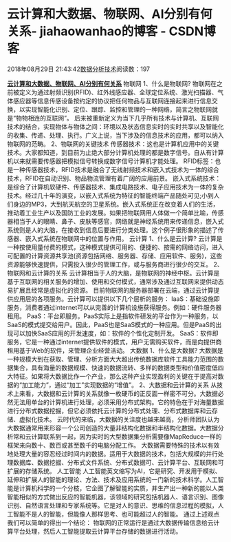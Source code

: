 
# 云计算和大数据、物联网、AI分别有何关系​​​​​​​ - jiahaowanhao的博客 - CSDN博客


2018年08月29日 21:43:42[数据分析技术](https://me.csdn.net/jiahaowanhao)阅读数：197


**[云计算和大数据、物联网、AI分别有何关系](http://cda.pinggu.org/view/26504.html)**
物联网
1、什么是物联网?
物联网在之前被定义为通过射频识别(RFID)、红外线感应器、全球定位系统、激光扫描器、气体感应器等信息传感设备按约定的协议把任何物品与互联网连接起来进行信息交换，以实现智能化识别、定位、跟踪、监控和管理的一种网络，简言之物联网就是“物物相连的互联网”。
后来被重新定义为当下几乎所有技术与计算机、互联网技术的结合，实现物体与物体之间：环境以及状态信息实时的实时共享以及智能化的收集、传递、处理、执行。广义上说，当下涉及的信息技术的应用，都可以纳入物联网的范畴。
2、物联网的关键技术
传感器技术：这也是计算机应用中的关键技术。大家都知道，到目前为止绝大部分计算机处理的都是数字信号。自从有计算机以来就需要传感器把模拟信号转换成数字信号计算机才能处理。
RFID标签：也是一种传感器技术，RFID技术是融合了无线射频技术和嵌入式技术为一体的综合技术，RFID在自动识别、物品物流管理有着广阔的应用前景。
嵌入式系统技术：是综合了计算机软硬件、传感器技术、集成电路技术、电子应用技术为一体的复杂技术。经过几十年的演变，以嵌入式系统为特征的智能终端产品随处可见;小到人们身边的MP3，大到航天航空的卫星系统。嵌入式系统正在改变着人们的生活，推动着工业生产以及国防工业的发展。如果把物联网用人体做一个简单比喻，传感器相当于人的眼睛、鼻子、皮肤等感官，网络就是神经系统用来传递信息，嵌入式系统则是人的大脑，在接收到信息后要进行分类处理。这个例子很形象的描述了传感器、嵌入式系统在物联网中的位置与作用。
云计算
1、什么是云计算?
云计算是一种按使用量付费的模式，这种模式提供可用的、便捷的、按需的网络访问，进入可配置的计算资源共享池(资源包括网络、服务器、存储、应用软件、服务)，这些资源能够快速提供，只需投入很少的管理工作，或与服务商进行很少的交互。
2、物联网和云计算的关系
云计算相当于人的大脑，是物联网的神经中枢。云计算是基于互联网的相关服务的增加、使用和交付模式，通常涉及通过互联网来提供动态易扩展且经常是虚拟化的资源。
目前物联网的服务器部署在云端，通过云计算提供应用层的各项服务。云计算可以提供以下几个层析的服务：
IaaS：基础设施即服务，消费者通过internet可以从完善的计算机设施获得服务。例如：硬件服务器租用。
PaaS：平台即服务。PaaS实际上是指软件研发的平台作为一种服务，以SaaS的模式提交给用户。因此，PaaS也是SaaS模式的一种应用。但是PaaS的出现可以加快SaaS应用的开发速度，如：软件的个性化定制开发。
SaaS：软件即服务，它是一种通过internet提供软件的模式，用户无需购买软件，而是向提供商租用基于Web的软件，来管理企业经营活动。
大数据
1、什么是大数据?
大数据是一种规模大到在获取、管理、分析方面大大超出传统数据库软件工具能力范围的数据集合，具有海量的数据规模、快速的数据流转、多样的数据类型和价值密度低四大特征。如果将大数据比作一个产业，那么这种产业实现盈利的关键在于提高对数据的“加工能力”，通过“加工”实现数据的“增值”。
2、大数据和云计算的关系
从技术上来看，大数据和云计算的关系就像一枚硬币的正反面一样密不可分。大数据必然无法用单台的计算机进行处理，必须采用分布式架构。它的特色在于对海量数据进行分布式数据挖掘，但它必须依托云计算的分布式处理、分布式数据库和云存储、虚拟化技术。
云时代的来临，大数据的关注度也越来越高，分析师团队认为大数据通常用来形容一个公司创造的大量非结构化数据和半结构化数据。大数据分析常和云计算联系到一起，因为实时的大型数据集分析需要像MapReduce一样的框架来向数十、数百或甚至数千的电脑分配工作。
大数据需要特殊的技术以有效地处理大量的容忍经过时间内的数据。适用于大数据的技术，包括大规模的并行处理数据库、数据挖掘、分布式文件系统、分布式数据可、云计算平台、互联网和可扩展的存储系统。
人工智能
人工智能英文缩写为AI，它是研究、开发用于模拟、延伸和扩展人的智能的理论、方法、技术及应用系统的一门新的技术科学。人工智能是计算机科学的一个分枝，它企图了解智能的实质，并生产出一种新的能以人类智能相似的方式做出反应的智能机器，该领域的研究包括机器人、语言识别、图像识别、自然语言处理和专家系统等。它是对人的意识、思维的信息过程的模拟，人工智能不是人的智能，但能像人那样思考、也可能超过人的智能。
通过上述观点我们可以简单的得出一个结论： 物联网的正常运行是通过大数据传输信息给云计算平台处理，然后人工智能提取云计算平台存储的数据进行活动。

